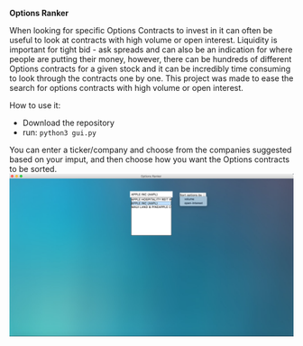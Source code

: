 **Options Ranker**

When looking for specific Options Contracts to invest in it can often be useful to look at contracts with high volume or open interest. Liquidity is important for tight bid - ask spreads and can also be an indication for where people are putting their money, however, there can be hundreds of different Options contracts for a given stock and it can be incredibly time consuming to look through the contracts one by one. This project was made to ease the search for options contracts with high volume or open interest. 

How to use it:
* Download the repository
* run: ```python3 gui.py```

You can enter a ticker/company and choose from the companies suggested based on your imput, and then choose how you want the Options contracts to be sorted.
![Screenshot](img/screen1.png)

